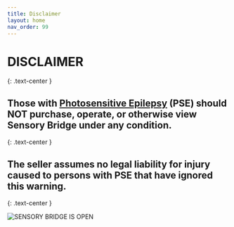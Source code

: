 ```yaml
---
title: Disclaimer
layout: home
nav_order: 99
---
```


# **DISCLAIMER**
{: .text-center }

## **Those with [Photosensitive Epilepsy](https://en.wikipedia.org/wiki/Photosensitive_epilepsy) (PSE) should NOT purchase, operate, or otherwise view Sensory Bridge under any condition.**
{: .text-center }

## **The seller assumes no legal liability for injury caused to persons with PSE that have ignored this warning.**
{: .text-center }

![SENSORY BRIDGE IS OPEN](https://github.com/connornishijima/SensoryBridge/blob/main/extras/img/sad.jpg?raw=true)
